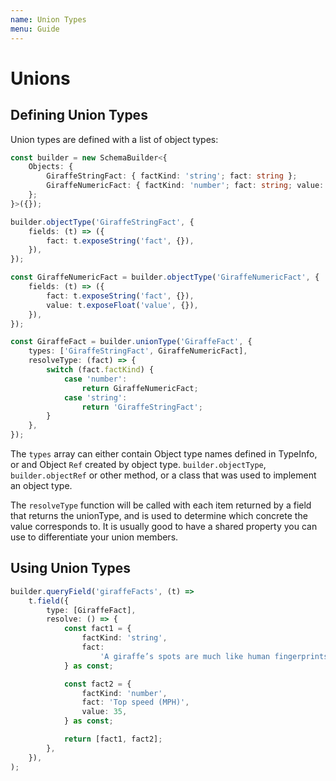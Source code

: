 ```yaml
---
name: Union Types
menu: Guide
---
```


# Unions

## Defining Union Types

Union types are defined with a list of object types:

```typescript
const builder = new SchemaBuilder<{
    Objects: {
        GiraffeStringFact: { factKind: 'string'; fact: string };
        GiraffeNumericFact: { factKind: 'number'; fact: string; value: number };
    };
}>({});

builder.objectType('GiraffeStringFact', {
    fields: (t) => ({
        fact: t.exposeString('fact', {}),
    }),
});

const GiraffeNumericFact = builder.objectType('GiraffeNumericFact', {
    fields: (t) => ({
        fact: t.exposeString('fact', {}),
        value: t.exposeFloat('value', {}),
    }),
});

const GiraffeFact = builder.unionType('GiraffeFact', {
    types: ['GiraffeStringFact', GiraffeNumericFact],
    resolveType: (fact) => {
        switch (fact.factKind) {
            case 'number':
                return GiraffeNumericFact;
            case 'string':
                return 'GiraffeStringFact';
        }
    },
});
```

The `types` array can either contain Object type names defined in TypeInfo, or and Object `Ref` created by object type. `builder.objectType`, `builder.objectRef` or other method, or a class that was used to implement an object type.

The `resolveType` function will be called with each item returned by a field that returns the unionType, and is used to determine which concrete the value corresponds to. It is usually good to have a shared property you can use to differentiate your union members.

## Using Union Types

```typescript
builder.queryField('giraffeFacts', (t) =>
    t.field({
        type: [GiraffeFact],
        resolve: () => {
            const fact1 = {
                factKind: 'string',
                fact:
                    'A giraffe’s spots are much like human fingerprints. No two individual giraffes have exactly the same pattern',
            } as const;

            const fact2 = {
                factKind: 'number',
                fact: 'Top speed (MPH)',
                value: 35,
            } as const;

            return [fact1, fact2];
        },
    }),
);
```

